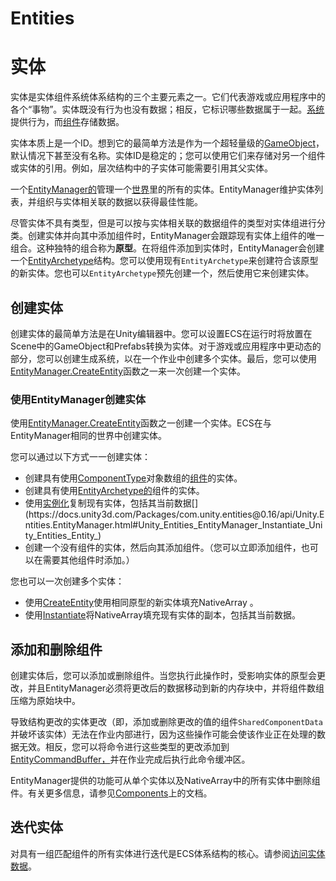 # Entities
# 实体

实体是实体组件系统体系结构的三个主要元素之一。它们代表游戏或应用程序中的各个“事物”。实体既没有行为也没有数据；相反，它标识哪些数据属于一起。[系统](https://docs.unity3d.com/Packages/com.unity.entities@0.16/manual/ecs_systems.html)提供行为，而[组件](https://docs.unity3d.com/Packages/com.unity.entities@0.16/manual/ecs_components.html)存储数据。

实体本质上是一个ID。想到它的最简单方法是作为一个超轻量级的[GameObject](https://docs.unity3d.com/Manual/class-GameObject.html)，默认情况下甚至没有名称。实体ID是稳定的；您可以使用它们来存储对另一个组件或实体的引用。例如，层次结构中的子实体可能需要引用其父实体。

一个[EntityManager的](https://docs.unity3d.com/Packages/com.unity.entities@0.16/api/Unity.Entities.EntityManager.html)管理一个[世界](https://docs.unity3d.com/Packages/com.unity.entities@0.16/api/Unity.Entities.World.html)里的所有的实体。EntityManager维护实体列表，并组织与实体相关联的数据以获得最佳性能。

尽管实体不具有类型，但是可以按与实体相关联的数据组件的类型对实体组进行分类。创建实体并向其中添加组件时，EntityManager会跟踪现有实体上组件的唯一组合。这种独特的组合称为**原型**。在将组件添加到实体时，EntityManager会创建一个[EntityArchetype](https://docs.unity3d.com/Packages/com.unity.entities@0.16/api/Unity.Entities.EntityArchetype.html)结构。您可以使用现有`EntityArchetype`来创建符合该原型的新实体。您也可以`EntityArchetype`预先创建一个，然后使用它来创建实体。

## 创建实体

创建实体的最简单方法是在Unity编辑器中。您可以设置ECS在运行时将放置在Scene中的GameObject和Prefabs转换为实体。对于游戏或应用程序中更动态的部分，您可以创建生成系统，以在一个作业中创建多个实体。最后，您可以使用[EntityManager.CreateEntity](https://docs.unity3d.com/Packages/com.unity.entities@0.16/api/Unity.Entities.EntityManager.html#Unity_Entities_EntityManager_CreateEntity)函数之一来一次创建一个实体。

### 使用EntityManager创建实体

使用[EntityManager.CreateEntity](https://docs.unity3d.com/Packages/com.unity.entities@0.16/api/Unity.Entities.EntityManager.html#Unity_Entities_EntityManager_CreateEntity)函数之一创建一个实体。ECS在与EntityManager相同的世界中创建实体。

您可以通过以下方式一一创建实体：

-   创建具有使用[ComponentType](https://docs.unity3d.com/Packages/com.unity.entities@0.16/api/Unity.Entities.ComponentType.html)对象数组的[组件](https://docs.unity3d.com/Packages/com.unity.entities@0.16/api/Unity.Entities.ComponentType.html)的实体。
-   创建具有使用[EntityArchetype的](https://docs.unity3d.com/Packages/com.unity.entities@0.16/api/Unity.Entities.EntityArchetype.html)组件的实体。
-   使用[实例化](https://docs.unity3d.com/Packages/com.unity.entities@0.16/api/Unity.Entities.EntityManager.html#Unity_Entities_EntityManager_Instantiate_Unity_Entities_Entity_)复制现有实体，包括其当前数据[](https://docs.unity3d.com/Packages/com.unity.entities@0.16/api/Unity.Entities.EntityManager.html#Unity_Entities_EntityManager_Instantiate_Unity_Entities_Entity_)
-   创建一个没有组件的实体，然后向其添加组件。（您可以立即添加组件，也可以在需要其他组件时添加。）

您也可以一次创建多个实体：

-   使用[CreateEntity](https://docs.unity3d.com/Packages/com.unity.entities@0.16/api/Unity.Entities.EntityManager.html#Unity_Entities_EntityManager_CreateEntity)使用相同原型的新实体填充NativeArray 。
-   使用[Instantiate](https://docs.unity3d.com/Packages/com.unity.entities@0.16/api/Unity.Entities.EntityManager.html#Unity_Entities_EntityManager_Instantiate_Unity_Entities_Entity_)将NativeArray填充现有实体的副本，包括其当前数据。

## 添加和删​​除组件

创建实体后，您可以添加或删除组件。当您执行此操作时，受影响实体的原型会更改，并且EntityManager必须将更改后的数据移动到新的内存块中，并将组件数组压缩为原始块中。

导致结构更改的实体更改（即，添加或删除更改的值的组件`SharedComponentData`并破坏该实体）无法在作业内部进行，因为这些操作可能会使该作业正在处理的数据无效。相反，您可以将命令进行这些类型的更改添加到[EntityCommandBuffer，](https://docs.unity3d.com/Packages/com.unity.entities@0.16/api/Unity.Entities.EntityCommandBuffer.html)并在作业完成后执行此命令缓冲区。

EntityManager提供的功能可从单个实体以及NativeArray中的所有实体中删除组件。有关更多信息，请参见[Components](https://docs.unity3d.com/Packages/com.unity.entities@0.16/manual/ecs_components.html)上的文档。

## 迭代实体

对具有一组匹配组件的所有实体进行迭代是ECS体系结构的核心。请参阅[访问实体数据](https://docs.unity3d.com/Packages/com.unity.entities@0.16/manual/chunk_iteration.html)。
<!--stackedit_data:
eyJoaXN0b3J5IjpbLTEwODk3ODQ3NDcsLTc3MjEwNDQ4LC0xNT
g5MDQwODM2LDQ5NzgxODgxMF19
-->